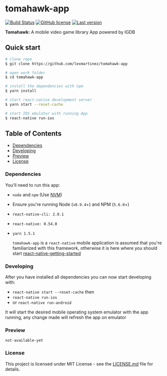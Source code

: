 # tomahawk-app

[![Build Status](https://img.shields.io/travis/lexmartinez/tomahawk-app/master.svg?style=for-the-badge)](https://travis-ci.org/lexmartinez/tomahawk-app)
[![GitHub license](https://img.shields.io/github/license/lexmartinez/tomahawk-app.svg?style=for-the-badge)](https://github.com/lexmartinez/tomahawk-app/blob/master/LICENSE.md)
[![Last version](https://img.shields.io/badge/version-v0.0.1-blue.svg?style=for-the-badge)](https://github.com/lexmartinez/tomahawk-app/blob/master/CHANGELOG.md)

**Tomahawk:** A mobile video game library App powered by IGDB

## Quick start

```bash
# clone repo
$ git clone https://github.com/lexmartinez/tomahawk-app

# open work folder
$ cd tomahawk-app

# install the dependencies with npm
$ yarn install

# start react-native development server
$ yarn start --reset-cache

# start IOS emulator with running App
$ react-native run-ios
```

## Table of Contents

* [Dependencies](#dependencies)
* [Developing](#developing)
* [Preview](#preview)
* [License](#license)

### Dependencies

You'll need to run this app:

* `node` and `npm` (Use [NVM](https://github.com/creationix/nvm))
* Ensure you're running Node (`v8.9.4`+) and NPM (`5.6.0`+)
* `react-native-cli: 2.0.1`
* `react-native: 0.54.0`
* `yarn 1.5.1`

  `tomahawk-app` is a `react-native` mobile application is assumed that you're familiarized with this framework, otherwise it is here where you should start [react-native-getting-started](https://facebook.github.io/react-native/docs/getting-started.html#content)

### Developing
  
After you have installed all dependencies you can now start developing with:

* `react-native start --reset-cache` then
* `react-native run-ios`
* or `react-native run-android`

 It will start the desired mobile operating system emulator with the app running, any change made will refresh the app on emulator

### Preview

`not-available-yet`

### License

This project is licensed under MIT License - see the [LICENSE.md](https://github.com/lexmartinez/tomahawk-app/blob/master/LICENSE.md) file for details.